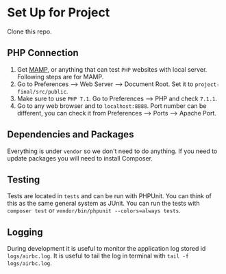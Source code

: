 # Set Up for Project

Clone this repo.

## PHP Connection

1. Get [MAMP](https://www.mamp.info/en/downloads/), or anything that can test `PHP` websites with local server. Following steps are for MAMP.
2. Go to Preferences —> Web Server —> Document Root. Set it to `project-final/src/public`.
3. Make sure to use `PHP 7.1`. Go to Preferences —> PHP and check `7.1.1`.
4. Go to any web browser and to `localhost:8888`. Port number can be different, you can check it from Preferences —> Ports —> Apache Port.

## Dependencies and Packages

Everything is under `vendor` so we don't need to do anything. If you need to update packages you will need to install Composer.

## Testing

Tests are located in `tests` and can be run with PHPUnit. You can think of this as the same general system as JUnit.
You can run the tests with `composer test` or `vendor/bin/phpunit --colors=always tests`.

## Logging

During development it is useful to monitor the application log stored id `logs/airbc.log`. It is useful to tail the log in terminal with `tail -f logs/airbc.log`.
